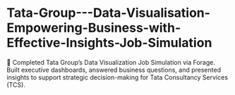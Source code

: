 # Tata-Group---Data-Visualisation-Empowering-Business-with-Effective-Insights-Job-Simulation
🚀 Completed Tata Group’s Data Visualization Job Simulation via Forage. Built executive dashboards, answered business questions, and presented insights to support strategic decision-making for Tata Consultancy Services (TCS).
